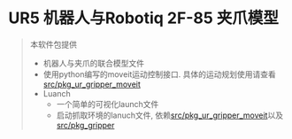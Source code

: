 # UR5 机器人与Robotiq 2F-85 夹爪模型

> 本软件包提供
> - 机器人与夹爪的联合模型文件
> - 使用python编写的moveit运动控制接口. 具体的运动规划使用请查看[src/pkg_ur_gripper_moveit](../pkg_ur_gripper_moveit)
> - Luanch
>   - 一个简单的可视化launch文件
>   - 启动抓取环境的lanuch文件, 依赖[src/pkg_ur_gripper_moveit](../pkg_ur_gripper_moveit)以及[src/pkg_gripper](../pkg_gripper)